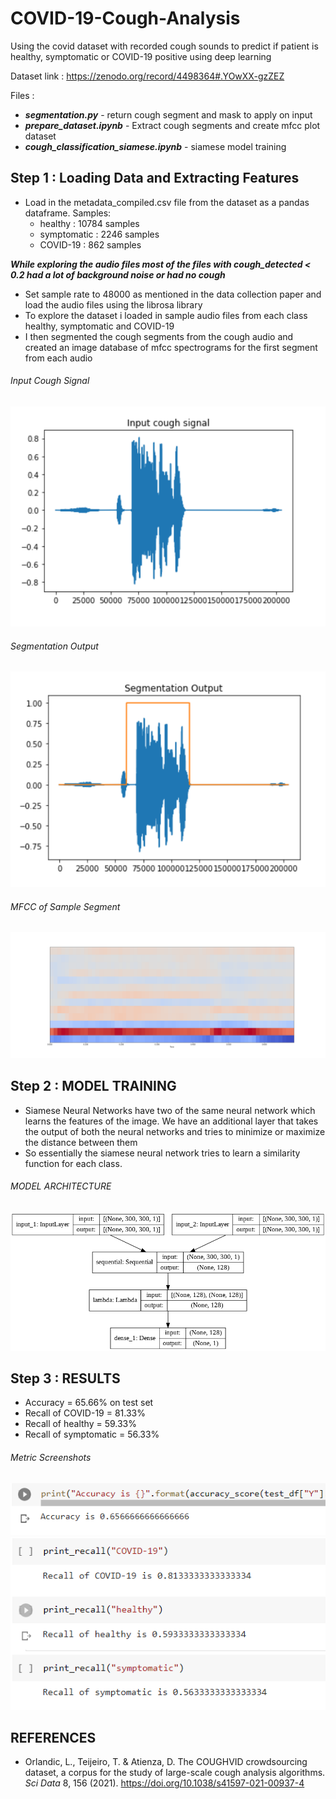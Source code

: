 # COVID-19-Cough-Analysis
Using the covid dataset with recorded cough sounds to predict if patient is healthy, symptomatic or COVID-19 positive using deep learning


Dataset link : https://zenodo.org/record/4498364#.YOwXX-gzZEZ

Files : 

* ***segmentation.py*** - return cough segment and mask to apply on input
* ***prepare_dataset.ipynb*** - Extract cough segments and create mfcc plot dataset
* ***cough_classification_siamese.ipynb*** - siamese model training

## Step 1 : Loading Data and Extracting Features

* Load in the metadata_compiled.csv file from the dataset as a pandas dataframe.
  Samples:
  * healthy : 10784 samples
  * symptomatic : 2246 samples
  * COVID-19 : 862 samples

***While exploring the audio files most of the files with cough_detected < 0.2 had a lot of background noise or had no cough***

* Set sample rate to 48000 as mentioned in the data collection paper and load the audio files using the librosa library
* To explore the dataset i loaded in sample audio files from each class healthy, symptomatic and COVID-19
* I then segmented the cough segments from the cough audio and created an image database of mfcc spectrograms for the first segment from each audio

###### Input Cough Signal
![input](input_siamese.PNG)
###### Segmentation Output
![segment](segment_input_siamese.PNG)
###### MFCC of Sample Segment
![mfcc sample](mfcc_sample.png)

## Step 2 : MODEL TRAINING

* Siamese Neural Networks have two of the same neural network which learns the features of the image. We have an additional layer that takes the output of both the neural networks and tries to minimize or maximize the distance between them
* So essentially the siamese neural network tries to learn a similarity function for each class.

###### MODEL ARCHITECTURE
![model architecture](siamese_model_plot.png)

## Step 3 : RESULTS

* Accuracy = 65.66% on test set
* Recall of COVID-19 = 81.33%
* Recall of healthy = 59.33%
* Recall of symptomatic = 56.33%

###### Metric Screenshots
![accuracy](accuracy_siamese.PNG)
![recall](recall_siamese.PNG)

## REFERENCES

* Orlandic, L., Teijeiro, T. & Atienza, D. The COUGHVID crowdsourcing dataset, a corpus for the study of large-scale cough analysis algorithms. *Sci Data* 8, 156 (2021). https://doi.org/10.1038/s41597-021-00937-4
